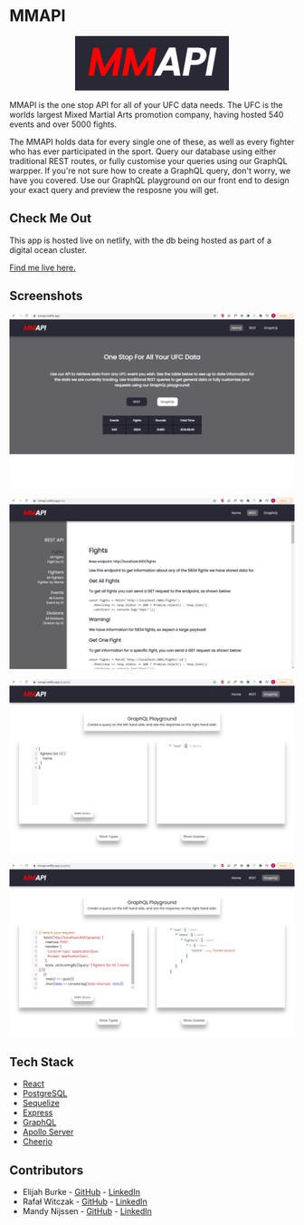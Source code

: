 # MMAPI

<p align="center">
  <img src="images/mmapi-logo.png" />
 </p>

MMAPI is the one stop API for all of your UFC data needs. The UFC is the worlds largest Mixed Martial Arts promotion company, having hosted 540 events and over 5000 fights.

The MMAPI holds data for every single one of these, as well as every fighter who has ever participated in the sport. Query our database using either traditional REST routes, or fully customise your queries using our GraphQL warpper. If you're not sure how to create a GraphQL query, don't worry, we have you covered. Use our GraphQL playground on our front end to design your exact query and preview the resposne you will get.

## Check Me Out

This app is hosted live on netlify, with the db being hosted as part of a digital ocean cluster.

[Find me live here.](https://mmapi.netlify.app/)


## Screenshots

<p align="center">
  <img src="images/mmapi-home.png" />
 </p>
            
<p align="center">
  <img src="images/mmapi-rest.png" />
</p>
            
<p align="center">
  <img src="images/mmapi-gql1.png" />
</p>
            
<p align="center">
  <img src="images/mmapi-gql2.png" />
</p>


## Tech Stack

* [React](https://reactjs.org/)
* [PostgreSQL](https://www.postgresql.org/)
* [Sequelize](https://sequelize.org/)
* [Express](https://expressjs.com/)
* [GraphQL](https://graphql.org/)
* [Apollo Server](https://www.apollographql.com/)
* [Cheerio](https://cheerio.js.org/)

## Contributors

* Elijah Burke - [GitHub](https://github.com/ElijahBurke) - [LinkedIn](https://www.linkedin.com/in/elijahburke/)
* Rafał Witczak  - [GitHub](https://github.com/rafwit) - [LinkedIn](https://www.linkedin.com/in/rafalwitczak/)
* Mandy Nijssen - [GitHub](https://github.com/manij89) - [LinkedIn](https://www.linkedin.com/in/mandy-nijssen-9784771bb/)


